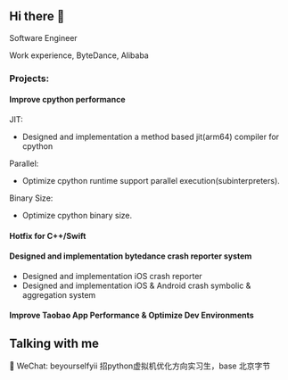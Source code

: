 
## Hi there 👋

Software Engineer 

Work experience, ByteDance, Alibaba

### Projects:
#### Improve cpython performance
JIT:
- Designed and implementation a method based jit(arm64) compiler for cpython

Parallel:
- Optimize cpython runtime support parallel execution(subinterpreters).

Binary Size:
- Optimize cpython binary size.

#### Hotfix for C++/Swift

#### Designed and implementation bytedance crash reporter system
- Designed and implementation iOS crash reporter
- Designed and implementation iOS & Android crash symbolic & aggregation system

#### Improve Taobao App Performance & Optimize Dev Environments



## Talking with me
💬 WeChat: beyourselfyii
招python虚拟机优化方向实习生，base 北京字节
